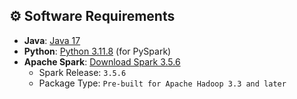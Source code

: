 ## ⚙️ Software Requirements

- **Java**: [Java 17](https://adoptium.net/)  
- **Python**: [Python 3.11.8](https://www.python.org/downloads/release/python-3118/) (for PySpark)  
- **Apache Spark**: [Download Spark 3.5.6](https://spark.apache.org/downloads.html)  
  - Spark Release: `3.5.6`  
  - Package Type: `Pre-built for Apache Hadoop 3.3 and later`

    

